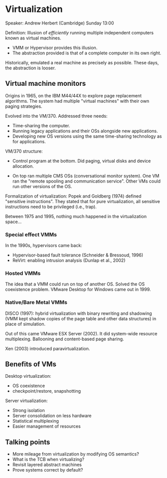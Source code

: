 Virtualization
==============

Speaker: Andrew Herbert (Cambridge)
Sunday 13:00


Definition: Illusion of *efficiently* running multiple independent computers
known as virtual machines.

- VMM or Hypervisor provides this illusion.
- The abstraction provided is that of a complete computer in its own right.

Historically, emulated a real machine as precisely as possible. These days, the
abstraction is looser.


Virtual machine monitors
------------------------

Origins in 1965, on the IBM M44/44X to explore page replacement algorithms. The
system had multiple "virtual machines" with their own paging strategies.

Evolved into the VM/370. Addressed three needs:

- Time-sharing the computer.
- Running legacy applications and their OSs alongside new applications.
- Developing new OS versions using the same time-sharing technology as for
  applications.

VM/370 structure:

- Control program at the bottom. Did paging, virtual disks and device allocation.

- On top ran multiple CMS OSs (conversational monitor system). One VM ran the
  "remote spooling and communication service". Other VMs could run other versions
  of the OS.

Formalization of virtualization: Popek and Goldberg (1974) defined "sensitive
instructions". They stated that for pure virtualization, all sensitive
instructions need to be privileged (i.e., trap).

Between 1975 and 1995, nothing much happened in the virtualization space...

### Special effect VMMs

In the 1990s, hypervisors came back:

- Hypervisor-based fault tolerance (Schneider & Bressoud, 1996)
- ReVirt: enabling intrusion analysis (Dunlap et al., 2002)

### Hosted VMMs

The idea that a VMM could run on top of another OS. Solved the OS coexistence
problem. VMware Desktop for Windows came out in 1999.

### Native/Bare Metal VMMs

DISCO (1997): hybrid virtualization with binary rewriting and shadowing (VMM
kept shadow copies of the page table and other data structures) in place of
simulation.

Out of this came VMware ESX Server (2002). It did system-wide resource
multiplexing. Ballooning and content-based page sharing.

Xen (2003) introduced paravirtualization.


Benefits of VMs
---------------

Desktop virtualization:

- OS coexistence
- checkpoint/restore, snapshotting

Server virtualization:

- Strong isolation
- Server consolidation on less hardware
- Statistical multiplexing
- Easier management of resources


Talking points
--------------

- More mileage from virtualization by modifying OS semantics?
- What is the TCB when virtualizing?
- Revisit layered abstract machines
- Prove systems correct by default?
